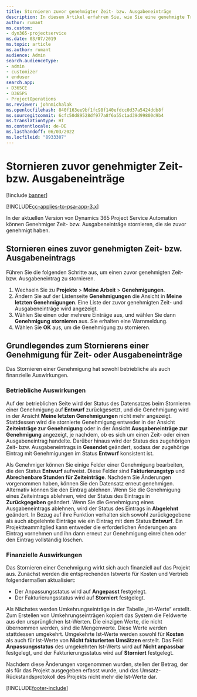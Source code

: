 ```yaml
---
title: Stornieren zuvor genehmigter Zeit- bzw. Ausgabeneinträge
description: In diesem Artikel erfahren Sie, wie Sie eine genehmigte Transaktion für Zeit und Ausgaben stornieren können.
author: rumant
ms.custom:
- dyn365-projectservice
ms.date: 03/07/2019
ms.topic: article
ms.author: rumant
audience: Admin
search.audienceType:
- admin
- customizer
- enduser
search.app:
- D365CE
- D365PS
- ProjectOperations
ms.reviewer: johnmichalak
ms.openlocfilehash: 840f163ee9bf1fc98f140efdcc0d37a5424ddb8f
ms.sourcegitcommit: 6cfc50d89528df977a8f6a55c1ad39d99800d9b4
ms.translationtype: HT
ms.contentlocale: de-DE
ms.lasthandoff: 06/03/2022
ms.locfileid: "8933307"
---
```

# <a name="cancel-previously-approved-time-or-expense-entries"></a>Stornieren zuvor genehmigter Zeit- bzw. Ausgabeneinträge

[!include [banner](../includes/psa-now-project-operations.md)]

[!INCLUDE[cc-applies-to-psa-app-3.x](../includes/cc-applies-to-psa-app-3x.md)]

In der aktuellen Version von Dynamics 365 Project Service Automation können Genehmiger Zeit- bzw. Ausgabeneinträge stornieren, die sie zuvor genehmigt haben.

## <a name="cancel-a-previously-approved-time-or-expense-entry"></a>Stornieren eines zuvor genehmigten Zeit- bzw. Ausgabeneintrags

Führen Sie die folgenden Schritte aus, um einen zuvor genehmigten Zeit- bzw. Ausgabeneintrag zu stornieren.

1. Wechseln Sie zu **Projekte** \> **Meine Arbeit** \> **Genehmigungen**.
2. Ändern Sie auf der Listenseite **Genehmigungen** die Ansicht in **Meine letzten Genehmigungen**. Eine Liste der zuvor genehmigten Zeit- und Ausgabeneinträge wird angezeigt.
3. Wählen Sie einen oder mehrere Einträge aus, und wählen Sie dann **Genehmigung stornieren** aus. Sie erhalten eine Warnmeldung.
4. Wählen Sie **OK** aus, um die Genehmigung zu stornieren.

## <a name="understand-the-impact-of-canceling-a-time-or-expense-entry-approval"></a>Grundlegendes zum Stornierens einer Genehmigung für Zeit- oder Ausgabeneinträge

Das Stornieren einer Genehmigung hat sowohl betriebliche als auch finanzielle Auswirkungen.

### <a name="operational-impact"></a>Betriebliche Auswirkungen

Auf der betrieblichen Seite wird der Status des Datensatzes beim Stornieren einer Genehmigung auf **Entwurf** zurückgesetzt, und die Genehmigung wird in der Ansicht **Meine letzten Genehmigungen** nicht mehr angezeigt. Stattdessen wird die stornierte Genehmigung entweder in der Ansicht **Zeiteinträge zur Genehmigung** oder in der Ansicht **Ausgabeneinträge zur Genehmigung** angezeigt, je nachdem, ob es sich um einen Zeit- oder einen Ausgabeneintrag handelte. Darüber hinaus wird der Status des zugehörigen Zeit- bzw. Ausgabeneintrags in **Gesendet** geändert, sodass der zugehörige Eintrag mit Genehmigungen im Status **Entwurf** konsistent ist.

Als Genehmiger können Sie einige Felder einer Genehmigung bearbeiten, die den Status **Entwurf** aufweist. Diese Felder sind **Fakturierungstyp** und **Abrechenbare Stunden für Zeiteinträge**. Nachdem Sie Änderungen vorgenommen haben, können Sie den Datensatz erneut genehmigen. Alternativ können Sie den Eintrag ablehnen. Wenn Sie die Genehmigung eines Zeiteintrags ablehnen, wird der Status des Eintrags in **Zurückgegeben** geändert. Wenn Sie die Genehmigung eines Ausgabeneintrags ablehnen, wird der Status des Eintrags in **Abgelehnt** geändert. In Bezug auf ihre Funktion verhalten sich sowohl zurückgegebene als auch abgelehnte Einträge wie ein Eintrag mit dem Status **Entwurf**. Ein Projektteammitglied kann entweder die erforderlichen Änderungen am Eintrag vornehmen und ihn dann erneut zur Genehmigung einreichen oder den Eintrag vollständig löschen.

### <a name="financial-impact"></a>Finanzielle Auswirkungen

Das Stornieren einer Genehmigung wirkt sich auch finanziell auf das Projekt aus. Zunächst werden die entsprechenden Istwerte für Kosten und Vertrieb folgendermaßen aktualisiert:

- Der Anpassungsstatus wird auf **Angepasst** festgelegt.
- Der Fakturierungsstatus wird auf **Storniert** festgelegt.

Als Nächstes werden Umkehrungseinträge in der Tabelle „Ist-Werte“ erstellt. Zum Erstellen von Umkehrungseinträgen kopiert das System die Feldwerte aus den ursprünglichen Ist-Werten. Die einzigen Werte, die nicht übernommen werden, sind die Mengenwerte. Diese Werte werden stattdessen umgekehrt. Umgekehrte Ist-Werte werden sowohl für **Kosten** als auch für Ist-Werte von **Nicht fakturierten Umsätzen** erstellt. Das Feld **Anpassungsstatus** des umgekehrten Ist-Werts wird auf **Nicht anpassbar** festgelegt, und der Fakturierungsstatus wird auf **Storniert** festgelegt.

Nachdem diese Änderungen vorgenommen wurden, stellen der Betrag, der als für das Projekt ausgegeben erfasst wurde, und das Umsatz-Rückstandsprotokoll des Projekts nicht mehr die Ist-Werte dar.


[!INCLUDE[footer-include](../includes/footer-banner.md)]
